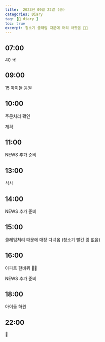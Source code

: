 ```yaml
---
title:  2023년 09월 22일 (금)
categories: Diary
tag: [📒 diary ]
toc: true
excerpt: 청소기 클래임 때문에 머리 아팟음 🏃🏻
---
```


## 07:00

40 ☀️

## 09:00

15 아이들 등원

## 10:00

주문처리 확인

계획

## 11:00

NEWS 추가 준비

## 13:00

식사

## 14:00

NEWS 추가 준비

## 15:00

클레임처리 때문에 매장 다녀옴 (청소기 빨간 링 없음)

## 16:00

아파트 한바퀴 🏃🏻

NEWS 추가 준비

## 18:00

아이들 하원

## 22:00

🌙

<br><br><br>